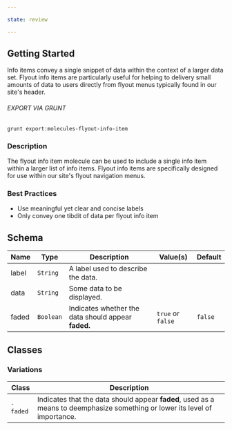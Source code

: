 ```yaml
---

state: review

---
```


## Getting Started

Info items convey a single snippet of data within the context of a larger data set. Flyout info items are particularly useful for helping to delivery small amounts of data to users directly from flyout menus typically found in our site's header.

###### EXPORT VIA GRUNT

```
grunt export:molecules-flyout-info-item
```


### Description

The flyout info item molecule can be used to include a single info item within a larger list of info items. Flyout info items are specifically designed for use within our site's flyout navigation menus.


### Best Practices

- Use meaningful yet clear and concise labels
- Only convey one tibdit of data per flyout info item


## Schema

| Name  | Type      | Description                                         | Value(s)          | Default   |
|-------|-----------|-----------------------------------------------------|-------------------|-----------|
| label | `String`  | A label used to describe the data.                  |                   |           |
| data  | `String`  | Some data to be displayed.                          |                   |           |
| faded | `Boolean` | Indicates whether the data should appear **faded.** | `true` or `false` | `false`   |


## Classes

### Variations

| Class     | Description                                                                                                                   |
|-----------|-------------------------------------------------------------------------------------------------------------------------------|
| `-faded`  | Indicates that the data should appear **faded**, used as a means to deemphasize something or lower its level of importance.   |
